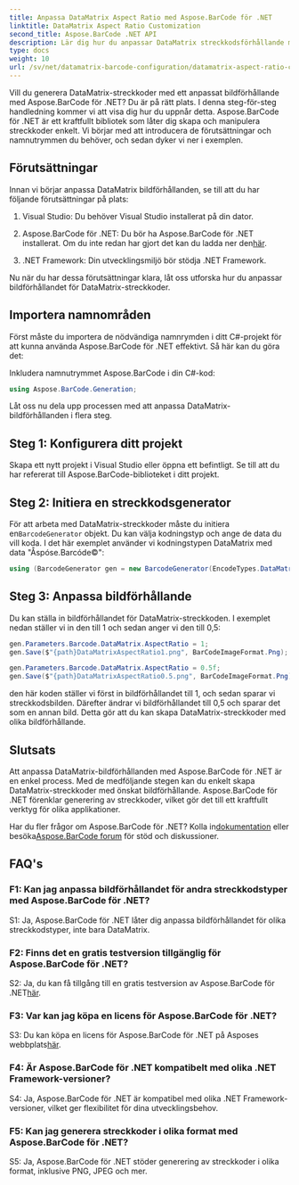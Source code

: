 ```yaml
---
title: Anpassa DataMatrix Aspect Ratio med Aspose.BarCode för .NET
linktitle: DataMatrix Aspect Ratio Customization
second_title: Aspose.BarCode .NET API
description: Lär dig hur du anpassar DataMatrix streckkodsförhållande med Aspose.BarCode för .NET. Steg-för-steg guide för generering av streckkoder.
type: docs
weight: 10
url: /sv/net/datamatrix-barcode-configuration/datamatrix-aspect-ratio-customization/
---
```

Vill du generera DataMatrix-streckkoder med ett anpassat bildförhållande med Aspose.BarCode för .NET? Du är på rätt plats. I denna steg-för-steg handledning kommer vi att visa dig hur du uppnår detta. Aspose.BarCode för .NET är ett kraftfullt bibliotek som låter dig skapa och manipulera streckkoder enkelt. Vi börjar med att introducera de förutsättningar och namnutrymmen du behöver, och sedan dyker vi ner i exemplen.

## Förutsättningar

Innan vi börjar anpassa DataMatrix bildförhållanden, se till att du har följande förutsättningar på plats:

1. Visual Studio: Du behöver Visual Studio installerat på din dator.

2.  Aspose.BarCode för .NET: Du bör ha Aspose.BarCode för .NET installerat. Om du inte redan har gjort det kan du ladda ner den[här](https://releases.aspose.com/barcode/net/).

3. .NET Framework: Din utvecklingsmiljö bör stödja .NET Framework.

Nu när du har dessa förutsättningar klara, låt oss utforska hur du anpassar bildförhållandet för DataMatrix-streckkoder.

## Importera namnområden

Först måste du importera de nödvändiga namnrymden i ditt C#-projekt för att kunna använda Aspose.BarCode för .NET effektivt. Så här kan du göra det:

Inkludera namnutrymmet Aspose.BarCode i din C#-kod:

```csharp
using Aspose.BarCode.Generation;
```

Låt oss nu dela upp processen med att anpassa DataMatrix-bildförhållanden i flera steg.

## Steg 1: Konfigurera ditt projekt

Skapa ett nytt projekt i Visual Studio eller öppna ett befintligt. Se till att du har refererat till Aspose.BarCode-biblioteket i ditt projekt.

## Steg 2: Initiera en streckkodsgenerator

 För att arbeta med DataMatrix-streckkoder måste du initiera en`BarcodeGenerator` objekt. Du kan välja kodningstyp och ange de data du vill koda. I det här exemplet använder vi kodningstypen DataMatrix med data "Åspóse.Barcóde©":

```csharp
using (BarcodeGenerator gen = new BarcodeGenerator(EncodeTypes.DataMatrix, "Åspóse.Barcóde©"))
```

## Steg 3: Anpassa bildförhållande

Du kan ställa in bildförhållandet för DataMatrix-streckkoden. I exemplet nedan ställer vi in den till 1 och sedan anger vi den till 0,5:

```csharp
gen.Parameters.Barcode.DataMatrix.AspectRatio = 1;
gen.Save($"{path}DataMatrixAspectRatio1.png", BarCodeImageFormat.Png);

gen.Parameters.Barcode.DataMatrix.AspectRatio = 0.5f;
gen.Save($"{path}DataMatrixAspectRatio0.5.png", BarCodeImageFormat.Png);
```

den här koden ställer vi först in bildförhållandet till 1, och sedan sparar vi streckkodsbilden. Därefter ändrar vi bildförhållandet till 0,5 och sparar det som en annan bild. Detta gör att du kan skapa DataMatrix-streckkoder med olika bildförhållande.

## Slutsats

Att anpassa DataMatrix-bildförhållanden med Aspose.BarCode för .NET är en enkel process. Med de medföljande stegen kan du enkelt skapa DataMatrix-streckkoder med önskat bildförhållande. Aspose.BarCode för .NET förenklar generering av streckkoder, vilket gör det till ett kraftfullt verktyg för olika applikationer.

 Har du fler frågor om Aspose.BarCode för .NET? Kolla in[dokumentation](https://reference.aspose.com/barcode/net/) eller besöka[Aspose.BarCode forum](https://forum.aspose.com/c/barcode/13) för stöd och diskussioner.

## FAQ's

### F1: Kan jag anpassa bildförhållandet för andra streckkodstyper med Aspose.BarCode för .NET?

S1: Ja, Aspose.BarCode för .NET låter dig anpassa bildförhållandet för olika streckkodstyper, inte bara DataMatrix.

### F2: Finns det en gratis testversion tillgänglig för Aspose.BarCode för .NET?

S2: Ja, du kan få tillgång till en gratis testversion av Aspose.BarCode för .NET[här](https://releases.aspose.com/).

### F3: Var kan jag köpa en licens för Aspose.BarCode för .NET?

 S3: Du kan köpa en licens för Aspose.BarCode för .NET på Asposes webbplats[här](https://purchase.aspose.com/buy).

### F4: Är Aspose.BarCode för .NET kompatibelt med olika .NET Framework-versioner?

S4: Ja, Aspose.BarCode för .NET är kompatibel med olika .NET Framework-versioner, vilket ger flexibilitet för dina utvecklingsbehov.

### F5: Kan jag generera streckkoder i olika format med Aspose.BarCode för .NET?

S5: Ja, Aspose.BarCode för .NET stöder generering av streckkoder i olika format, inklusive PNG, JPEG och mer.